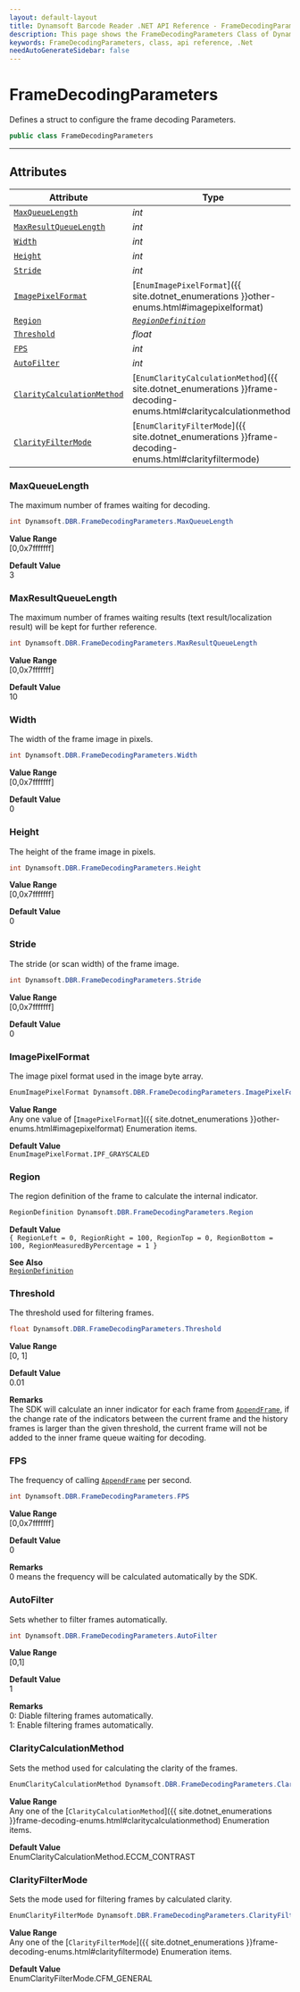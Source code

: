 ```yaml
---
layout: default-layout
title: Dynamsoft Barcode Reader .NET API Reference - FrameDecodingParameters Class
description: This page shows the FrameDecodingParameters Class of Dynamsoft Barcode Reader for .NET SDK.
keywords: FrameDecodingParameters, class, api reference, .Net
needAutoGenerateSidebar: false
---
```



# FrameDecodingParameters
Defines a struct to configure the frame decoding Parameters.  

```csharp
public class FrameDecodingParameters
```

---

## Attributes
    
| Attribute | Type |
|---------- | ---- |
| [`MaxQueueLength`](#maxqueuelength) | *int* |
| [`MaxResultQueueLength`](#maxresultqueuelength) | *int* |
| [`Width`](#width) | *int* |
| [`Height`](#height) | *int* |
| [`Stride`](#stride) | *int* |
| [`ImagePixelFormat`](#imagepixelformat) | [`EnumImagePixelFormat`]({{ site.dotnet_enumerations }}other-enums.html#imagepixelformat) |
| [`Region`](#region) | *[`RegionDefinition`](../struct/RegionDefinition.md)* |
| [`Threshold`](#threshold) | *float* |
| [`FPS`](#fps) | *int* |
| [`AutoFilter`](#autofilter) | *int* |
| [`ClarityCalculationMethod`](#claritycalculationmethod) | [`EnumClarityCalculationMethod`]({{ site.dotnet_enumerations }}frame-decoding-enums.html#claritycalculationmethod) |
| [`ClarityFilterMode`](#clarityfiltermode) | [`EnumClarityFilterMode`]({{ site.dotnet_enumerations }}frame-decoding-enums.html#clarityfiltermode) |


### MaxQueueLength
The maximum number of frames waiting for decoding.

```csharp
int Dynamsoft.DBR.FrameDecodingParameters.MaxQueueLength
```

**Value Range**     
    [0,0x7fffffff]   
      
**Default Value**     
    3

### MaxResultQueueLength
The maximum number of frames waiting results (text result/localization result) will be kept for further reference.  

```csharp
int Dynamsoft.DBR.FrameDecodingParameters.MaxResultQueueLength
```

**Value Range**     
    [0,0x7fffffff]   
      
**Default Value**     
    10  

### Width
The width of the frame image in pixels. 

```csharp
int Dynamsoft.DBR.FrameDecodingParameters.Width
```

**Value Range**     
    [0,0x7fffffff]   
      
**Default Value**     
    0  

### Height
The height of the frame image in pixels.

```csharp
int Dynamsoft.DBR.FrameDecodingParameters.Height
```

**Value Range**     
    [0,0x7fffffff]   
      
**Default Value**     
    0  

### Stride
The stride (or scan width) of the frame image.

```csharp
int Dynamsoft.DBR.FrameDecodingParameters.Stride
```

**Value Range**     
    [0,0x7fffffff]   
      
**Default Value**     
    0 
      
### ImagePixelFormat
The image pixel format used in the image byte array.

```csharp
EnumImagePixelFormat Dynamsoft.DBR.FrameDecodingParameters.ImagePixelFormat
```

**Value Range**     
    Any one value of [`ImagePixelFormat`]({{ site.dotnet_enumerations }}other-enums.html#imagepixelformat) Enumeration items.
      
**Default Value**     
    `EnumImagePixelFormat.IPF_GRAYSCALED`
      
### Region
The region definition of the frame to calculate the internal indicator.  

```csharp
RegionDefinition Dynamsoft.DBR.FrameDecodingParameters.Region
```

**Default Value**    
    `{ RegionLeft = 0, RegionRight = 100, RegionTop = 0, RegionBottom = 100, RegionMeasuredByPercentage = 1 }`
      
**See Also**       
    [`RegionDefinition`](../struct/RegionDefinition.md)
     
### Threshold
The threshold used for filtering frames.

```csharp
float Dynamsoft.DBR.FrameDecodingParameters.Threshold
```

**Value Range**     
    [0, 1]
      
**Default Value**     
    0.01
    
**Remarks**      
    The SDK will calculate an inner indicator for each frame from [`AppendFrame`](../BarcodeReader/video.md#appendframe), if the change rate of the indicators between the current frame and the history frames is larger than the given threshold, the current frame will not be added to the inner frame queue waiting for decoding.

### FPS
The frequency of calling [`AppendFrame`](../BarcodeReader/video.md#appendframe) per second.

```csharp
int Dynamsoft.DBR.FrameDecodingParameters.FPS
```

**Value Range**     
    [0,0x7fffffff]
      
**Default Value**     
    0  
    
**Remarks**      
    0 means the frequency will be calculated automatically by the SDK.

### AutoFilter
Sets whether to filter frames automatically.

```csharp
int Dynamsoft.DBR.FrameDecodingParameters.AutoFilter
```

**Value Range**     
    [0,1]
      
**Default Value**     
    1  
    
**Remarks**      
    0: Diable filtering frames automatically.  
    1: Enable filtering frames automatically. 
    

### ClarityCalculationMethod
Sets the method used for calculating the clarity of the frames.

```csharp
EnumClarityCalculationMethod Dynamsoft.DBR.FrameDecodingParameters.ClarityCalculationMethod
```

**Value Range**     
    Any one of the [`ClarityCalculationMethod`]({{ site.dotnet_enumerations }}frame-decoding-enums.html#claritycalculationmethod) Enumeration items.   
      
**Default Value**     
    EnumClarityCalculationMethod.ECCM_CONTRAST       

### ClarityFilterMode
Sets the mode used for filtering frames by calculated clarity.

```csharp
EnumClarityFilterMode Dynamsoft.DBR.FrameDecodingParameters.ClarityFilterMode
```

**Value Range**     
    Any one of the [`ClarityFilterMode`]({{ site.dotnet_enumerations }}frame-decoding-enums.html#clarityfiltermode) Enumeration items.   
      
**Default Value**     
    EnumClarityFilterMode.CFM_GENERAL   

